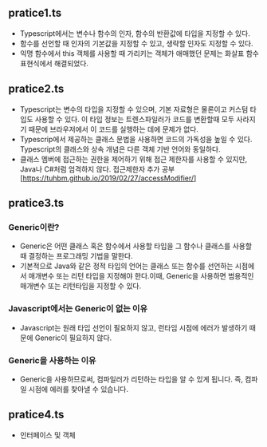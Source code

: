 ## pratice1.ts
* Typescript에서는 변수나 함수의 인자, 함수의 반환값에 타입을 지정할 수 있다.
* 함수를 선언할 때 인자의 기본값을 지정할 수 있고, 생략할 인자도 지정할 수 있다.
* 익명 함수에서 this 객체를 사용할 때 가리키는 객체가 애매했던 문제는 화살표 함수 표현식에서 해결되었다.

## pratice2.ts
* Typescript는 변수의 타입을 지정할 수 있으며, 기본 자료형은 물론이고 커스텀 타입도 사용할 수 있다. 이 타입 정보는 트렌스파일러가 코드를 변환할때 모두 사라지기 때문에 브라우저에서 이 코드를 실행하는 데에 문제가 없다.
* Typescrip에서 제공하는 클래스 문법을 사용하면 코드의 가독성을 높일 수 있다. Typescript의 클래스와 상속 개념은 다른 객체 기반 언어와 동일하다.
* 클래스 멤버에 접근하는 권한을 제어하기 위해 접근 제한자를 사용할 수 있지만, Java나 C#처럼 엄격하지 않다.
접근제한자 추가 공부[https://tuhbm.github.io/2019/02/27/accessModifier/]

## pratice3.ts

### Generic이란?

* Generic은 어떤 클래스 혹은 함수에서 사용할 타입을 그 함수나 클래스를 사용할 때 결정하는 프로그래밍 기법을 말한다.
* 기본적으로 Java와 같은 정적 타입의 언어는 클래스 또는 함수를 선언하는 시점에서 매개변수 또는 리턴 타입을 지정해야 한다.이때, Generic을 사용하면 범용적인 매개변수 또는 리턴타입을 지정할 수 있다.

### Javascript에서는 Generic이 없는 이유

* Javascript는 원래 타입 선언이 필요하지 않고, 런타임 시점에 에러가 발생하기 때문에 Generic이 필요하지 않다.


### Generic을 사용하는 이유

* Generic을 사용하므로써, 컴파일러가 리턴하는 타입을 알 수 있게 됩니다. 즉, 컴파일 시점에 에러를 찾아낼 수 있습니다.

## pratice4.ts
* 인터페이스 및 객체